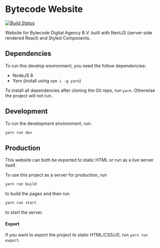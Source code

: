 # Bytecode Website

[![Build Status](https://travis-ci.com/BytecodeBV/Bytecode-Website.svg?token=ujgzXA5sTBHvAWKnQtZQ&branch=master)](https://travis-ci.com/BytecodeBV/Bytecode-Website)

Website for Bytecode Digital Agency B.V. built with NextJS (server-side rendered React) and Styled Components.

## Dependencies

To run this develop environment, you need the follow dependencies:

* NodeJS 8
* Yarn (install using `npm i -g yarn`)

To install all dependencies after cloning the Git repo, run `yarn`. Otherwise the project will not run.

## Development

To run the development environment, run:

```sh
yarn run dev
```

## Production

This website can both be exported to static HTML or run as a live server itself.

To use this project as a server for production, run

```sh
yarn run build
```

to build the pages and then run

```sh
yarn run start
```

to start the server.

#### Export

If you want to export the project to static HTML/CSS/JS, run `yarn run export`.
